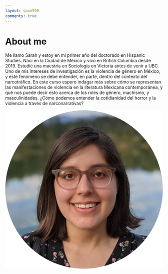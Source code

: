 ```yaml
---
layout: span590
comments: true
---
```


# About me
Me llamo Sarah y estoy en mi primer año del doctorado en Hispanic Studies. Nací en la Ciudad de México y vivo en British Columbia desde 2019. 
Estudié una maestría en Sociología en Victoria antes de venir a UBC. 
Uno de mis intereses de investigación es la violencia de género en México, y este fenómeno se debe entender, en parte, dentro del contexto del narcotráfico. 
En este curso espero indagar más sobre cómo se representan las manifestaciones de violencia en la literatura Mexicana contemporánea, y qué nos puede decir esto acerca de los roles de género, machismo, y masculinidades. ¿Cómo podemos entender la cotidianidad del horror y la violencia a través de narconarrativas?

![Yo!](../img/sarahrevilla-cropped.png)
